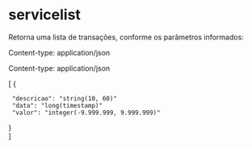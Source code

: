 # servicelist

Retorna uma lista de transações, conforme os parâmetros informados:

Content-type: application/json

Content-type: application/json

[
  {
  
     "descricao": "string(10, 60)"
     "data": "long(timestamp)"
     "valor": "integer(-9.999.999, 9.999.999)"
  }  
]
